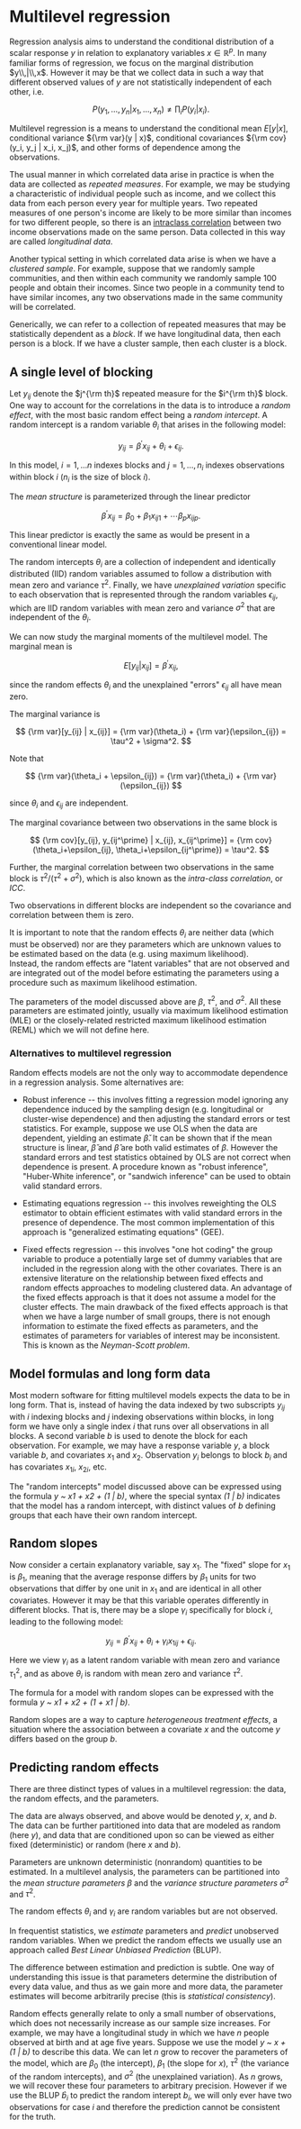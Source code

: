 # Multilevel regression

Regression analysis aims to understand the conditional distribution of
a scalar response $y$ in relation to explanatory variables
$x \in {\mathbb R}^p$.  In many familiar forms of regression, we focus on the
marginal distribution $y\\,|\\,x$.  However it may be that we collect data
in such a way that different observed values of $y$ are not statistically
independent of each other, i.e.

$$
P(y_1, \ldots, y_n | x_1, \ldots, x_n) \ne \prod_i P(y_i | x_i).
$$

Multilevel regression is a means to understand the
conditional mean $E[y|x]$, conditional variance ${\rm var}(y | x)$,
conditional covariances ${\rm cov}(y_i, y_j | x_i, x_j)$, and other
forms of dependence among the observations.

The usual manner in which correlated data arise in practice is when
the data are collected as *repeated measures*.  For example,
we may be studying a characteristic of individual people such as income,
and we collect this data from each person every year for multiple years.
Two repeated measures of one person's income are likely to be more similar
than incomes for two different people, so there is an 
[intraclass correlation](https://en.wikipedia.org/wiki/intraclass_correlation)
between two income observations made on the same person.
Data collected in this way are called *longitudinal data*.

Another typical setting in which correlated data arise is when we have
a *clustered sample*.  For example, suppose that we randomly sample
communities, and then within each community we randomly sample 100
people and obtain their incomes.  Since two people in a community tend
to have similar incomes, any two observations made in the same
community will be correlated.

Generically, we can refer to a collection of repeated measures that
may be statistically dependent as a
*block*.  If we have longitudinal data, then each person is a block.
If we have a cluster sample, then each cluster is a block.

## A single level of blocking

Let $y_{ij}$ denote the $j^{\rm th}$ repeated measure for the $i^{\rm
th}$ block.  One way to account for the correlations in the data is to
introduce a *random effect*, with the most basic random effect being a
*random intercept*.  A random intercept is a random variable
$\theta_i$ that arises in the following model:

$$
y_{ij} = \beta^\prime x_{ij} + \theta_i + \epsilon_{ij}.
$$

In this model, $i=1, \ldots n$ indexes blocks and $j=1, \ldots, n_i$
indexes observations within block $i$ ($n_i$ is the size of block
$i$).

The *mean structure* is parameterized through the linear predictor

$$
\beta^\prime x_{ij} = \beta_0 + \beta_1x_{ij1} + \cdots \beta_p x_{ijp}.
$$

This linear predictor is exactly the same as would be present in a
conventional linear model.

The random intercepts $\theta_i$ are a collection of independent and
identically distributed (IID) random variables assumed to follow a
distribution with mean zero and variance $\tau^2$. Finally, we have
*unexplained variation* specific to each observation that is represented 
through the random variables
$\epsilon_{ij}$, which are IID random variables with mean
zero and variance $\sigma^2$ that are independent of the $\theta_i$.

We can now study the marginal moments of the multilevel model.  The
marginal mean is

$$
E[y_{ij} | x_{ij}] = \beta^\prime x_{ij},
$$

since the random effects $\theta_i$ and the unexplained "errors"
$\epsilon_{ij}$ all have mean zero.

The marginal variance is

$$
{\rm var}[y_{ij} | x_{ij}] = {\rm var}(\theta_i) + {\rm var}(\epsilon_{ij}) = \tau^2 + \sigma^2.
$$

Note that

$$
{\rm var}(\theta_i + \epsilon_{ij}) = {\rm var}(\theta_i) + {\rm var}(\epsilon_{ij})
$$

since $\theta_i$ and $\epsilon_{ij}$ are independent.

The marginal covariance between two observations in the same block is

$$
{\rm cov}[y_{ij}, y_{ij^\prime} | x_{ij}, x_{ij^\prime}] = {\rm cov}(\theta_i+\epsilon_{ij}, \theta_i+\epsilon_{ij^\prime}) = \tau^2.
$$

Further, the marginal correlation between two observations in the same
block is $\tau^2/(\tau^2+\sigma^2)$, which is also known as the
*intra-class correlation*, or *ICC*.

Two observations in different blocks are independent so the covariance
and correlation between them is zero.

It is important to note that the random effects $\theta_i$ are neither
data (which must be observed) nor are they parameters which are
unknown values to be estimated based on the data (e.g. using maximum likelihood).  
Instead, the random
effects are "latent variables" that are not observed and are integrated out
of the model before estimating the parameters using a procedure such
as maximum likelihood estimation.

The parameters of the model discussed above are $\beta$, $\tau^2$, and
$\sigma^2$.  All these parameters are estimated jointly, usually via
maximum likelihood estimation (MLE) or the closely-related restricted
maximum likelihood estimation (REML) which we will not define here.

### Alternatives to multilevel regression

Random effects models are not the only way to accommodate dependence
in a regression analysis.  Some alternatives are:

* Robust inference -- this involves fitting a regression model ignoring
any dependence induced by the sampling design (e.g. longitudinal or
cluster-wise dependence) and then adjusting the standard errors or
test statistics.  For example, suppose we use OLS when the data are
dependent, yielding an estimate $\check{\beta}$.  It can be shown that
if the mean structure is linear, $\check{\beta}$ and $\hat{\beta}$ are 
both valid estimates of $\beta$.  However the standard errors and test
statistics obtained by OLS are not correct when dependence is present.
A procedure known as "robust inference", "Huber-White inference", or 
"sandwich inference" can be used to obtain valid standard errors.

* Estimating equations regression -- this involves reweighting the
OLS estimator to obtain efficient estimates with valid standard 
errors in the presence of dependence.  The most common implementation 
of this approach is "generalized estimating equations" (GEE).

* Fixed effects regression -- this involves "one hot coding" the 
group variable to produce a potentially large set of dummy variables
that are included in the regression along with the other covariates.
There is an extensive literature on the relationship between fixed
effects and random effects approaches to modeling clustered data.
An advantage of the fixed effects approach is that it does not
assume a model for the cluster effects.
The main drawback of the fixed effects approach is that when we have 
a large number of small groups, there is not enough information to
estimate the fixed effects as parameters, and the estimates of
parameters for variables of interest may be inconsistent.  This
is known as the *Neyman-Scott problem*.

## Model formulas and long form data

Most modern software for fitting multilevel models expects the data to
be in long form.  That is, instead of having the data indexed by two
subscripts $y_{ij}$ with $i$ indexing blocks and $j$ indexing
observations within blocks, in long form we have only a single index
$i$ that runs over all observations in all blocks.  A second variable $b$ is used to
denote the block for each observation.  For example, we may have a
response variable $y$, a block variable $b$, and covariates $x_1$ and
$x_2$.  Observation $y_i$ belongs to block $b_i$ and has covariates
$x_{1i}$, $x_{2i}$, etc.

The "random intercepts" model discussed above can be expressed using
the formula *y ~ x1 + x2 + (1 | b)*, where the special syntax
*(1 | b)* indicates that the model has a random intercept, with distinct
values of $b$ defining groups that each have their own random
intercept.

## Random slopes

Now consider a certain explanatory variable, say $x_1$.  The "fixed"
slope for $x_1$ is $\beta_1$, meaning that the average response
differs by $\beta_1$ units for two observations that differ by one
unit in $x_1$ and are identical in all other covariates.  However it
may be that this variable operates differently in different blocks.
That is, there may be a slope $\gamma_i$ specifically for block $i$,
leading to the following model:

$$
y_{ij} = \beta^\prime x_{ij} + \theta_i + \gamma_i x_{1ij} + \epsilon_{ij}.
$$

Here we view $\gamma_i$ as a latent random variable with mean zero and
variance $\tau_1^2$, and as above $\theta_i$ is random with mean zero
and variance $\tau^2$.  

The formula for a model with random slopes can be expressed with the
formula *y ~ x1 + x2 + (1 + x1 | b)*.

Random slopes are a way to capture *heterogeneous treatment effects*,
a situation where the association between a covariate $x$ and the outcome
$y$ differs based on the group $b$.

## Predicting random effects

There are three distinct types of values in a multilevel regression:
the data, the random effects, and the parameters.

The data are always observed, and above would be denoted $y$, $x$, and
$b$.  The data can be further partitioned into data that are modeled
as random (here $y$), and data that are conditioned upon so can be
viewed as either fixed (deterministic) or random (here $x$ and $b$).

Parameters are unknown deterministic (nonrandom) quantities to be
estimated.  In a multilevel analysis, the parameters can be
partitioned into the *mean structure parameters* $\beta$ and the
*variance structure parameters* $\sigma^2$ and $\tau^2$.

The random effects $\theta_i$ and $\gamma_i$ are random variables but
are not observed.

In frequentist statistics, we *estimate* parameters and *predict*
unobserved random variables.  When we predict the random effects we
usually use an approach called *Best Linear Unbiased Prediction*
(BLUP).

The difference between estimation and prediction is subtle.  One way
of understanding this issue is that parameters determine the
distribution of every data value, and thus as we gain more and more
data, the parameter estimates will become arbitrarily precise (this is
*statistical consistency*).

Random effects generally relate to only a small number of
observations, which does not necessarily increase as our sample size
increases.  For example, we may have a longitudinal study in which we
have $n$ people observed at birth and at age five years.  Suppose we
use the model *y ~ x + (1 | b)* to describe this data.  We can let $n$
grow to recover the parameters of the model, which are $\beta_0$ (the
intercept), $\beta_1$ (the slope for $x$), $\tau^2$ (the variance of
the random intercepts), and $\sigma^2$ (the unexplained variation).
As $n$ grows, we will recover these four parameters to arbitrary
precision.  However if we use the BLUP $\hat{b}_i$ to predict the
random interept $b_i$, we will only ever have two observations for
case $i$ and therefore the prediction cannot be consistent for the
truth.
